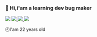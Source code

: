 ### 👋 Hi,i'am a learning ~~dev~~ bug maker  
<p> 
    <img src='https://img.shields.io/badge/Mail-Renaud.Baussart%40proton.me-purple'>
    <a href='https://www.linkedin.com/in/renaud-baussart-278b362bb/'>
        <img src='https://img.shields.io/badge/linkedin-blue'>
    </a>
    <a href='https://twitter.com/RenaudBaussart'>
        <img src='https://img.shields.io/badge/Twitter%20%2F%20X-grey'>
    </a>
    <a href='https://github.com/RenaudBaussart/Memo-CheatSheet'>
        <img src='https://img.shields.io/badge/My%20cheat%20sheet-lightyellow'>
        </a>
</p>

:clock9:I'am 22 years old


